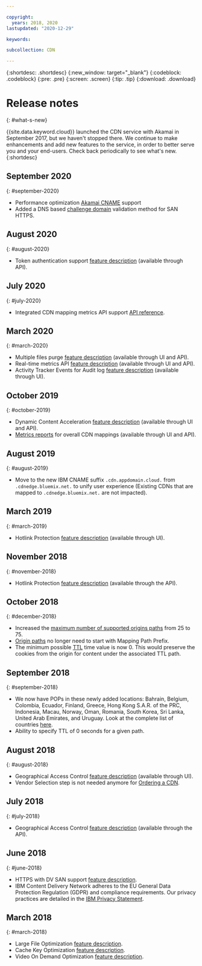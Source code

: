 ```yaml
---

copyright:
  years: 2018, 2020
lastupdated: "2020-12-29"

keywords:

subcollection: CDN

---
```


{:shortdesc: .shortdesc}
{:new_window: target="_blank"}
{:codeblock: .codeblock}
{:pre: .pre}
{:screen: .screen}
{:tip: .tip}
{:download: .download}

# Release notes
{: #what-s-new}

{{site.data.keyword.cloud}} launched the CDN service with Akamai in September 2017, but we haven't stopped there. We continue to make enhancements and add new features to the service, in order to better serve you and your end-users. Check back periodically to see what's new.
{:shortdesc}

## September 2020
{: #september-2020}

  * Performance optimization [Akamai CNAME](/docs/CDN?topic=CDN-getting-to-running-status#akamai-cname) support
  * Added a DNS based [challenge domain](/docs/CDN?topic=CDN-completing-domain-control-validation-for-https-with-dv-san#challenge-domain) validation method for SAN HTTPS.

## August 2020
{: #august-2020}

  * Token authentication support [feature description](/docs/CDN?topic=CDN-about-content-delivery-networks-cdn-#token-authentication) (available through API).

## July 2020
{: #july-2020}

  * Integrated CDN mapping metrics API support [API reference](/docs/CDN?topic=CDN-cdn-api-reference#getmappingintegratedmetrics).

## March 2020
{: #march-2020}

  * Multiple files purge [feature description](/docs/CDN?topic=CDN-about-content-delivery-networks-cdn-#purge-cached-content) (available through UI and API).
  * Real-time metrics API [feature description](/docs/CDN?topic=CDN-metrics) (available through UI and API).
  * Activity Tracker Events for Audit log [feature description](/docs/CDN?topic=CDN-at_events) (available through UI).

## October 2019
{: #october-2019}

  * Dynamic Content Acceleration [feature description](/docs/CDN?topic=CDN-about-content-delivery-networks-cdn-#dynamic-content-acceleration-description) (available through UI and API).
  * [Metrics reports](/docs/CDN?topic=CDN-metrics) for overall CDN mappings (available through UI and API).

## August 2019
{: #august-2019}

  * Move to the new IBM CNAME suffix `.cdn.appdomain.cloud.` from `.cdnedge.bluemix.net.` to unify user experience (Existing CDNs that are mapped to `.cdnedge.bluemix.net.` are not impacted).

## March 2019
{: #march-2019}

  * Hotlink Protection [feature description](/docs/CDN?topic=CDN-about-content-delivery-networks-cdn-#hotlink-protection) (available through UI).

## November 2018
{: #november-2018}

  * Hotlink Protection [feature description](/docs/CDN?topic=CDN-about-content-delivery-networks-cdn-#hotlink-protection) (available through the API).

## October 2018
{: #december-2018}

  * Increased the [maximum number of supported origins paths](/docs/CDN?topic=CDN-known-limitations#known-limitations) from 25 to 75.
  * [Origin paths](/docs/CDN?topic=CDN-adding-origin-path-details) no longer need to start with Mapping Path Prefix.
  * The minimum possible [TTL](/docs/CDN?topic=CDN-setting-content-caching-time-using-time-to-live) time value is now 0. This would preserve the cookies from the origin for content under the associated TTL path.

## September 2018
{: #september-2018}

  * We now have POPs in these newly added locations: Bahrain, Belgium, Colombia, Ecuador, Finland, Greece, Hong Kong S.A.R. of the PRC, Indonesia, Macau, Norway, Oman, Romania, South Korea, Sri Lanka, United Arab Emirates, and Uruguay. Look at the complete list of countries [here](/docs/CDN?topic=CDN-list-of-edge-servers#list-of-edge-servers).
  * Ability to specify TTL of 0 seconds for a given path.

## August 2018
{: #august-2018}

  * Geographical Access Control [feature description](/docs/CDN?topic=CDN-about-content-delivery-networks-cdn-#geographical-access-control) (available through UI).
  * Vendor Selection step is not needed anymore for [Ordering a CDN](/docs/CDN?topic=CDN-order-a-cdn).

## July 2018
{: #july-2018}

  * Geographical Access Control [feature description](/docs/CDN?topic=CDN-about-content-delivery-networks-cdn-#geographical-access-control) (available through the API).

## June 2018
{: #june-2018}

  * HTTPS with DV SAN support [feature description](/docs/CDN?topic=CDN-about-content-delivery-networks-cdn-#https-protocol-support).
  * IBM Content Delivery Network adheres to the EU General Data Protection Regulation (GDPR) and compliance requirements. Our privacy practices are detailed in the [IBM Privacy Statement](https://www.ibm.com/privacy/us/en/).

## March 2018
{: #march-2018}

  * Large File Optimization [feature description](/docs/CDN?topic=CDN-about-content-delivery-networks-cdn-#large-file-optimization).
  * Cache Key Optimization [feature description](/docs/CDN?topic=CDN-about-content-delivery-networks-cdn-#cache-key-optimization).
  * Video On Demand Optimization [feature description](/docs/CDN?topic=CDN-about-content-delivery-networks-cdn-#video-on-demand).
